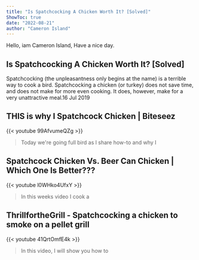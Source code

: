 ```yaml
---
title: "Is Spatchcocking A Chicken Worth It? [Solved]"
ShowToc: true 
date: "2022-08-21"
author: "Cameron Island" 
---
```


Hello, iam Cameron Island, Have a nice day.
## Is Spatchcocking A Chicken Worth It? [Solved]
Spatchcocking (the unpleasantness only begins at the name) is a terrible way to cook a bird. Spatchcocking a chicken (or turkey) does not save time, and does not make for more even cooking. It does, however, make for a very unattractive meal.16 Jul 2019

## THIS is why I Spatchcock Chicken | Biteseez
{{< youtube 99AfvumeQZg >}}
>Today we're going full bird as l share how-to and why I 

## Spatchcock Chicken Vs. Beer Can Chicken | Which One Is Better???
{{< youtube l0WHko4UfxY >}}
>In this weeks video I cook a 

## ThrillfortheGrill - Spatchcocking a chicken to smoke on a pellet grill
{{< youtube 41QrtOmfE4k >}}
>In this video, I will show you how to 

